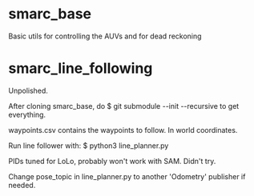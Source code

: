 # smarc_base
Basic utils for controlling the AUVs and for dead reckoning

# smarc_line_following
Unpolished.

After cloning smarc_base, do 
$ git submodule --init --recursive
to get everything.

waypoints.csv contains the waypoints to follow. In world coordinates.

Run line follower with:
$ python3 line_planner.py

PIDs tuned for LoLo, probably won't work with SAM. Didn't try.

Change pose_topic in line\_planner.py to another 'Odometry' publisher if needed.
